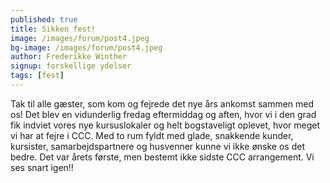 ```yaml
---
published: true
title: Sikken fest!
image: /images/forum/post4.jpeg
bg-image: /images/forum/post4.jpeg
author: Frederikke Winther
signup: forskellige ydelser
tags: [fest]
---
```


Tak til alle gæster, som kom og fejrede det nye års ankomst sammen med os! Det blev en vidunderlig fredag eftermiddag og aften, hvor vi i den grad fik indviet vores nye kursuslokaler og helt bogstaveligt oplevet, hvor meget vi har at fejre i CCC. Med to rum fyldt med glade, snakkende kunder, kursister, samarbejdspartnere og husvenner kunne vi ikke ønske os det bedre. Det var årets første, men bestemt ikke sidste CCC arrangement. Vi ses snart igen!!
